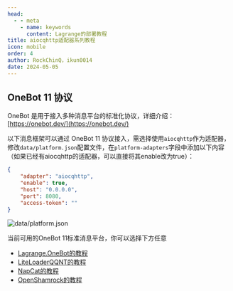 ```yaml
---
head:
  - - meta
    - name: keywords
      content: Lagrange的部署教程
title: aiocqhttp适配器系列教程
icon: mobile
order: 4
author: RockChinQ，ikun0014
date: 2024-05-05
---
```


## OneBot 11 协议

OneBot 是用于接入多种消息平台的标准化协议，详细介绍：[https://onebot.dev/](https://onebot.dev/)

以下消息框架可以通过 OneBot 11 协议接入，需选择使用`aiocqhttp`作为适配器，修改`data/platform.json`配置文件，在`platform-adapters`字段中添加以下内容（如果已经有aiocqhttp的适配器，可以直接将其enable改为true）：

```json
{
    "adapter": "aiocqhttp",
    "enable": true,
    "host": "0.0.0.0",
    "port": 8080,
    "access-token": ""
}
```

![data/platform.json](https://cos.thelazy.cn/pictures/202405292250017.jpeg)

当前可用的OneBot 11标准消息平台，你可以选择下方任意

- [Lagrange.OneBot的教程](lagrange.md)
- [LiteLoaderQQNT的教程](llonebot.md)
- [NapCat的教程](napcat.md)
- [OpenShamrock的教程](shamrock.md)